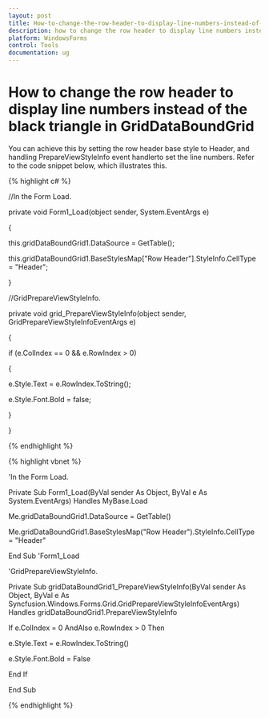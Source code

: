 ```yaml
---
layout: post
title: How-to-change-the-row-header-to-display-line-numbers-instead-of-the-black-triangle-in-GridDataBoundGrid
description: how to change the row header to display line numbers instead of the black triangle in griddataboundgrid
platform: WindowsForms
control: Tools
documentation: ug
---
```


# How to change the row header to display line numbers instead of the black triangle in GridDataBoundGrid

You can achieve this by setting the row header base style to Header, and handling PrepareViewStyleInfo event handlerto set the line numbers. Refer to the code snippet below, which illustrates this.

{% highlight c# %}



//In the Form Load.

private void Form1_Load(object sender, System.EventArgs e)

{

this.gridDataBoundGrid1.DataSource = GetTable();

this.gridDataBoundGrid1.BaseStylesMap["Row Header"].StyleInfo.CellType = "Header";

}



//GridPrepareViewStyleInfo.

private void grid_PrepareViewStyleInfo(object sender, GridPrepareViewStyleInfoEventArgs e)

{

if (e.ColIndex == 0 && e.RowIndex > 0)

{

e.Style.Text = e.RowIndex.ToString();

e.Style.Font.Bold = false;

}

}

{% endhighlight %}

{% highlight vbnet %}



'In the Form Load.

Private Sub Form1_Load(ByVal sender As Object, ByVal e As System.EventArgs) Handles MyBase.Load

Me.gridDataBoundGrid1.DataSource = GetTable()

Me.gridDataBoundGrid1.BaseStylesMap("Row Header").StyleInfo.CellType = "Header"

End Sub 'Form1_Load



'GridPrepareViewStyleInfo.

Private Sub gridDataBoundGrid1_PrepareViewStyleInfo(ByVal sender As Object, ByVal e As Syncfusion.Windows.Forms.Grid.GridPrepareViewStyleInfoEventArgs) Handles gridDataBoundGrid1.PrepareViewStyleInfo

If e.ColIndex = 0 AndAlso e.RowIndex > 0 Then

e.Style.Text = e.RowIndex.ToString()

e.Style.Font.Bold = False

End If

End Sub

{% endhighlight %}

